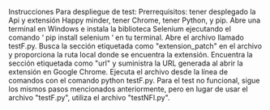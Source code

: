Instrucciones Para despliegue de test:
	Prerrequisitos: tener desplegado la Api y extensión Happy minder, tener Chrome, tener Python, y pip.
Abre una terminal en Windows e instala la biblioteca Selenium ejecutando el comando ‘ pip install selenium ‘ en tu terminal.
Abre el archivo llamado testF.py.
Busca la sección etiquetada como "extension_patch" en el archivo y proporciona la ruta local donde se encuentra la extensión.
Encuentra la sección etiquetada como "url" y suministra la URL generada al abrir la extensión en Google Chrome.
Ejecuta el archivo desde la línea de comandos con el comando python testF.py.
Para el test no funcional, sigue los mismos pasos mencionados anteriormente, pero en lugar de usar el archivo "testF.py", utiliza el archivo "testNFl.py".
